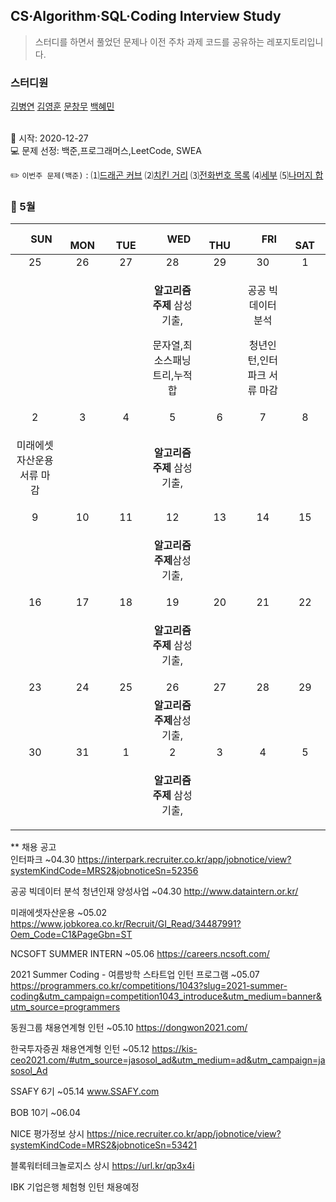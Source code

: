 ## CS·Algorithm·SQL·Coding Interview Study
<blockquote>스터디를 하면서 풀었던 문제나 이전 주차 과제 코드를 공유하는 레포지토리입니다.</blockquote>

### 스터디원

[김병연](https://github.com/whyWhale) [김영훈](https://github.com/12311321) [문창무](https://github.com/ChangmooMoon) [백혜민](https://github.com/HyeminBaek) 

<br> 📌 시작: 2020-12-27 
<br> 💻 문제 선정: 백준,프로그래머스,LeetCode, SWEA

✏️ `이번주 문제(백준)` : ⑴[드래곤 커브](https://www.acmicpc.net/problem/15685)  ⑵[치킨 거리](https://www.acmicpc.net/problem/15686)  ⑶[전화번호 목록](https://www.acmicpc.net/problem/5052)  ⑷[세부](https://www.acmicpc.net/problem/13905)  ⑸[나머지 합](https://www.acmicpc.net/problem/10986)

<h3> 📅 5월 </h3>


|　  SUN　  |　  MON　  |　  TUE　  |　  WED　  |　  THU　  |　  FRI　  |　  SAT　  |
|:---:|:---:|:---:|:---:|:---:|:---:|:---:|
|    25    |    26    |    27    |    28    |    29    |    30    |    1    |
|||<p></p> |<p><b>알고리즘 주제</b> 삼성기출,</p><p>문자열,최소스패닝트리,누적합</p>  ||<p>공공 빅데이터 분석</p><p>청년인턴,인터파크 서류 마감</p>||
| 2 |      3      |      4      |     5     |    6     |     7     | 8 |
|<p>미래에셋자산운용 서류 마감</p>|||<p><b>알고리즘 주제</b> 삼성기출,</p>|||    |
| 9 |      10       |      11       |      12       |     13     |     14     |15|
| |||<p><b>알고리즘 주제</b>삼성기출,</p>||||
| 16 |      17        |       18       | 19|  20  |  21  |  22  |
||||<p><b>알고리즘 주제</b> 삼성기출,</p>||<p></p>||
| 23 |24|25|26|27|28|29|
||||<b>알고리즘 주제</b>삼성기출,||||
|30|31|1 |    2    |3 |   4  | 5 |
|||<p></p> |<p><b>알고리즘 주제</b> 삼성기출,</p>  ||||

** 채용 공고
<br>인터파크 ~04.30 https://interpark.recruiter.co.kr/app/jobnotice/view?systemKindCode=MRS2&jobnoticeSn=52356

공공 빅데이터 분석 청년인재 양성사업 ~04.30 http://www.dataintern.or.kr/

미래에셋자산운용 ~05.02 https://www.jobkorea.co.kr/Recruit/GI_Read/34487991?Oem_Code=C1&PageGbn=ST

NCSOFT SUMMER INTERN ~05.06 https://careers.ncsoft.com/

2021 Summer Coding - 여름방학 스타트업 인턴 프로그램 ~05.07 https://programmers.co.kr/competitions/1043?slug=2021-summer-coding&utm_campaign=competition1043_introduce&utm_medium=banner&utm_source=programmers

동원그룹 채용연계형 인턴 ~05.10 https://dongwon2021.com/

한국투자증권 채용연계형 인턴 ~05.12 https://kis-ceo2021.com/#utm_source=jasosol_ad&utm_medium=ad&utm_campaign=jasosol_Ad

SSAFY 6기 ~05.14 www.SSAFY.com

BOB 10기 ~06.04 

NICE 평가정보 상시 https://nice.recruiter.co.kr/app/jobnotice/view?systemKindCode=MRS2&jobnoticeSn=53421

블록워터테크놀로지스 상시 https://url.kr/qp3x4i

IBK 기업은행 체험형 인턴 채용예정
